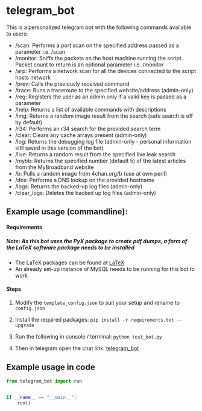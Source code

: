 # telegram_bot

This is a personalized telegram bot with the following commands available to users: 

- /scan: Performs a port scan on the specified address passed as a parameter i.e. /scan <ip address>
- /monitor: Sniffs the packets on the host machine running the script. Packet count to return is an optional parameter i.e. /monitor <number>
- /arp: Performs a network scan for all the devices connected to the script hosts network
- /prev: Calls the previously received command
- /trace: Runs a traceroute to the specified website/address (admin-only)
- /reg: Registers the user as an admin only if a valid key is passed as a parameter
- /help: Returns a list of available commands with descriptions
- /img: Returns a random image result from the search (safe search is off by default)
- /r34: Performs an r34 search for the provided search term
- /clear: Clears any cache arrays present (admin-only)
- /log: Returns the debugging log file (admin-only - personal information still saved in this version of the bot)
- /live: Returns a random result from the specified live leak search
- /mybb: Returns the specified number (default 5) of the latest articles from the MyBroadband website
- /b: Pulls a random image from 4chan.org/b (use at own peril)
- /dns: Performs a DNS lookup on the provided hostname
- /logs: Returns the backed-up log files (admin-only)
- /clear_logs: Deletes the backed up log files (admin-only)

## Example usage (commandline): 

#### Requirements
##### Note: As this bot uses the PyX package to create pdf dumps, a form of the LaTeX software package needs to be installed
- The LaTeX packages can be found at [LaTeX](https://www.latex-project.org/get/#tex-distributions)
- An already set-up instance of MySQL needs to be running for this bot to work

#### Steps
1. Modify the `template_config.json` to suit your setup and rename to `config.json`

2. Install the required packages: `pip install -r requirements.txt --upgrade`

3. Run the following in console / terminal: `python test_bot.py`

4. Then in telegram open the chat link: [telegram_bot](t.me/thotman_test_bot)

## Example usage in code
```python
from telegram_bot import run


if __name__ == "__main__":
    run()

```